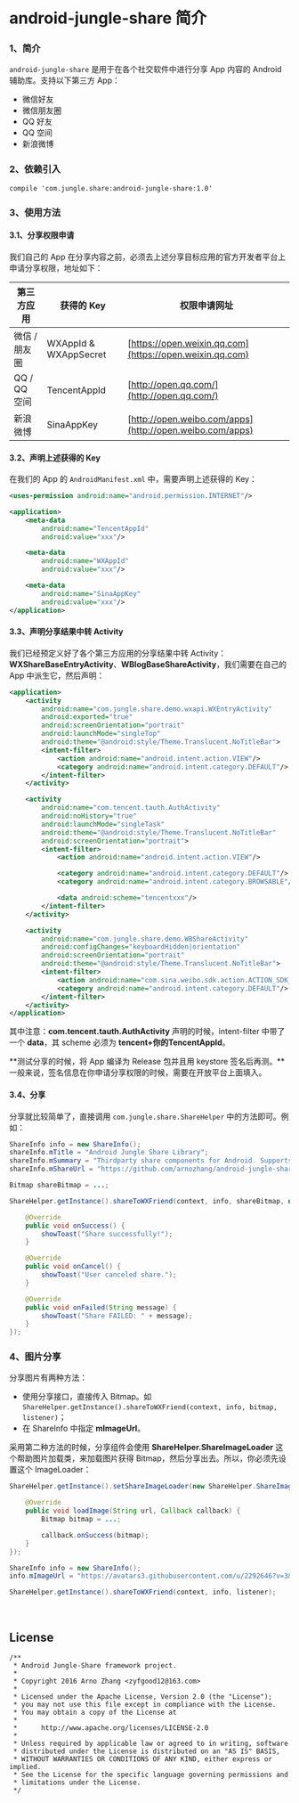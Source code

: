 # android-jungle-share 简介

### 1、简介

`android-jungle-share` 是用于在各个社交软件中进行分享 App 内容的 Android 辅助库。支持以下第三方 App：

- 微信好友
- 微信朋友圈
- QQ 好友
- QQ 空间
- 新浪微博

### 2、依赖引入

```
compile 'com.jungle.share:android-jungle-share:1.0'
```

### 3、使用方法

#### 3.1、分享权限申请

我们自己的 App 在分享内容之前，必须去上述分享目标应用的官方开发者平台上申请分享权限，地址如下：

|第三方应用|获得的 Key|权限申请网址|
|---|---|---|
|微信 / 朋友圈|WXAppId & WXAppSecret|[https://open.weixin.qq.com](https://open.weixin.qq.com)|
|QQ / QQ 空间|TencentAppId|[http://open.qq.com/](http://open.qq.com/)|
|新浪微博|SinaAppKey|[http://open.weibo.com/apps](http://open.weibo.com/apps)|

#### 3.2、声明上述获得的 Key

在我们的 App 的 `AndroidManifest.xml` 中，需要声明上述获得的 Key：

```xml
<uses-permission android:name="android.permission.INTERNET"/>

<application>
    <meta-data
        android:name="TencentAppId"
        android:value="xxx"/>

    <meta-data
        android:name="WXAppId"
        android:value="xxx"/>

    <meta-data
        android:name="SinaAppKey"
        android:value="xxx"/>
</application>
```

#### 3.3、声明分享结果中转 Activity

我们已经预定义好了各个第三方应用的分享结果中转 Activity：**WXShareBaseEntryActivity**、**WBlogBaseShareActivity**，我们需要在自己的 App 中派生它，然后声明：

```xml
<application>
    <activity
        android:name="com.jungle.share.demo.wxapi.WXEntryActivity"
        android:exported="true"
        android:screenOrientation="portrait"
        android:launchMode="singleTop"
        android:theme="@android:style/Theme.Translucent.NoTitleBar">
        <intent-filter>
            <action android:name="android.intent.action.VIEW"/>
            <category android:name="android.intent.category.DEFAULT"/>
        </intent-filter>
    </activity>

    <activity
        android:name="com.tencent.tauth.AuthActivity"
        android:noHistory="true"
        android:launchMode="singleTask"
        android:theme="@android:style/Theme.Translucent.NoTitleBar"
        android:screenOrientation="portrait">
        <intent-filter>
            <action android:name="android.intent.action.VIEW"/>

            <category android:name="android.intent.category.DEFAULT"/>
            <category android:name="android.intent.category.BROWSABLE"/>

            <data android:scheme="tencentxxx"/>
        </intent-filter>
    </activity>

    <activity
        android:name="com.jungle.share.demo.WBShareActivity"
        android:configChanges="keyboardHidden|orientation"
        android:screenOrientation="portrait"
        android:theme="@android:style/Theme.Translucent.NoTitleBar">
        <intent-filter>
            <action android:name="com.sina.weibo.sdk.action.ACTION_SDK_REQ_ACTIVITY"/>
            <category android:name="android.intent.category.DEFAULT"/>
        </intent-filter>
    </activity>
</application>
```

其中注意：**com.tencent.tauth.AuthActivity** 声明的时候，intent-filter 中带了一个 **data**，其 scheme 必须为 **tencent+你的TencentAppId**。

**测试分享的时候，将 App 编译为 Release 包并且用 keystore 签名后再测。**一般来说，签名信息在你申请分享权限的时候，需要在开放平台上面填入。

#### 3.4、分享

分享就比较简单了，直接调用 `com.jungle.share.ShareHelper` 中的方法即可。例如：

```java
ShareInfo info = new ShareInfo();
shareInfo.mTitle = "Android Jungle Share Library";
shareInfo.mSummary = "Thirdparty share components for Android. Supports WeChat / QZone / Weibo etc.";
shareInfo.mShareUrl = "https://github.com/arnozhang/android-jungle-share";

Bitmap shareBitmap = ...;

ShareHelper.getInstance().shareToWXFriend(context, info, shareBitmap, new ShareHelper.OnShareListener() {

    @Override
    public void onSuccess() {
        showToast("Share successfully!");
    }

    @Override
    public void onCancel() {
        showToast("User canceled share.");
    }

    @Override
    public void onFailed(String message) {
        showToast("Share FAILED: " + message);
    }
});
```

### 4、图片分享

分享图片有两种方法：

- 使用分享接口，直接传入 Bitmap。如 `ShareHelper.getInstance().shareToWXFriend(context, info, bitmap, listener)`；
- 在 ShareInfo 中指定 **mImageUrl**。

采用第二种方法的时候，分享组件会使用 **ShareHelper.ShareImageLoader** 这个帮助图片加载类，来加载图片获得 Bitmap，然后分享出去。所以，你必须先设置这个 ImageLoader：

```java
ShareHelper.getInstance().setShareImageLoader(new ShareHelper.ShareImageLoader() {

    @Override
    public void loadImage(String url, Callback callback) {
        Bitmap bitmap = ...;

        callback.onSuccess(bitmap);
    }
});

ShareInfo info = new ShareInfo();
info.mImageUrl = "https://avatars3.githubusercontent.com/u/2292646?v=3&s=466";

ShareHelper.getInstance().shareToWXFriend(context, info, listener);
```

<br>

## License

```
/**
 * Android Jungle-Share framework project.
 *
 * Copyright 2016 Arno Zhang <zyfgood12@163.com>
 *
 * Licensed under the Apache License, Version 2.0 (the "License");
 * you may not use this file except in compliance with the License.
 * You may obtain a copy of the License at
 *
 *      http://www.apache.org/licenses/LICENSE-2.0
 *
 * Unless required by applicable law or agreed to in writing, software
 * distributed under the License is distributed on an "AS IS" BASIS,
 * WITHOUT WARRANTIES OR CONDITIONS OF ANY KIND, either express or implied.
 * See the License for the specific language governing permissions and
 * limitations under the License.
 */
```
